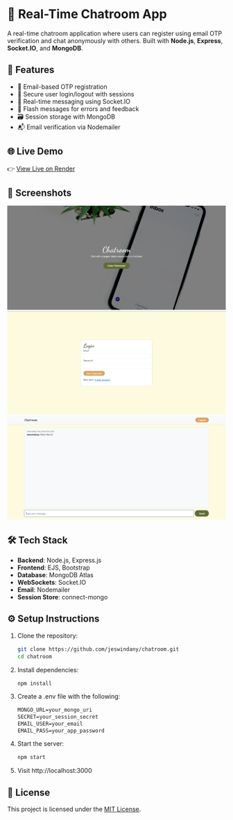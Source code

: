 # 💬 Real-Time Chatroom App

A real-time chatroom application where users can register using email OTP verification and chat anonymously with others. Built with **Node.js**, **Express**, **Socket.IO**, and **MongoDB**.

## 🚀 Features

- 🔐 Email-based OTP registration
- 🔑 Secure user login/logout with sessions
- 💬 Real-time messaging using Socket.IO
- 🌙 Flash messages for errors and feedback
- 🗃️ Session storage with MongoDB
- 📬 Email verification via Nodemailer

## 🌐 Live Demo

👉 [View Live on Render](https://chatroom-62tx.onrender.com)

## 📸 Screenshots

![Chatroom Home](screenshots/home.png)
![Login Page](screenshots/login.png)
![Chatroom](screenshots/chatroom.png)

## 🛠️ Tech Stack

- **Backend**: Node.js, Express.js
- **Frontend**: EJS, Bootstrap
- **Database**: MongoDB Atlas
- **WebSockets**: Socket.IO
- **Email**: Nodemailer
- **Session Store**: connect-mongo

## ⚙️ Setup Instructions

1. Clone the repository:
   ```bash
   git clone https://github.com/jeswindany/chatroom.git
   cd chatroom
   ```
2. Install dependencies:
   ```bash
   npm install
   ```
3. Create a .env file with the following:
   ```env
   MONGO_URL=your_mongo_uri
   SECRET=your_session_secret
   EMAIL_USER=your_email
   EMAIL_PASS=your_app_password
   ```
4. Start the server:
   ```bash
   npm start
   ```
5. Visit http://localhost:3000

## 🧾 License

This project is licensed under the [MIT License](LICENSE).
